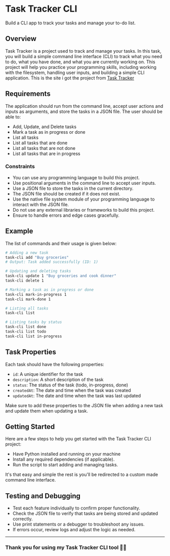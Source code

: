 # Task Tracker CLI

Build a CLI app to track your tasks and manage your to-do list.

## Overview

Task Tracker is a project used to track and manage your tasks. In this task, you will build a simple command line interface (CLI) to track what you need to do, what you have done, and what you are currently working on. This project will help you practice your programming skills, including working with the filesystem, handling user inputs, and building a simple CLI application.
This is the site i got the project from [Task Tracker](https://roadmap.sh/projects/task-tracker)

## Requirements

The application should run from the command line, accept user actions and inputs as arguments, and store the tasks in a JSON file. The user should be able to:

- Add, Update, and Delete tasks
- Mark a task as in progress or done
- List all tasks
- List all tasks that are done
- List all tasks that are not done
- List all tasks that are in progress

### Constraints

- You can use any programming language to build this project.
- Use positional arguments in the command line to accept user inputs.
- Use a JSON file to store the tasks in the current directory.
- The JSON file should be created if it does not exist.
- Use the native file system module of your programming language to interact with the JSON file.
- Do not use any external libraries or frameworks to build this project.
- Ensure to handle errors and edge cases gracefully.

## Example

The list of commands and their usage is given below:

```bash
# Adding a new task
task-cli add "Buy groceries"
# Output: Task added successfully (ID: 1)

# Updating and deleting tasks
task-cli update 1 "Buy groceries and cook dinner"
task-cli delete 1

# Marking a task as in progress or done
task-cli mark-in-progress 1
task-cli mark-done 1

# Listing all tasks
task-cli list

# Listing tasks by status
task-cli list done
task-cli list todo
task-cli list in-progress
```

## Task Properties

Each task should have the following properties:

- `id`: A unique identifier for the task
- `description`: A short description of the task
- `status`: The status of the task (todo, in-progress, done)
- `createdAt`: The date and time when the task was created
- `updatedAt`: The date and time when the task was last updated

Make sure to add these properties to the JSON file when adding a new task and update them when updating a task.

## Getting Started

Here are a few steps to help you get started with the Task Tracker CLI project:

- Have Python installed and running on your machine
- Install any required dependencies (if applicable).
- Run the script to start adding and managing tasks.

It's that easy and simple the rest is you'll be redirected to a custom made command line interface.

## Testing and Debugging

- Test each feature individually to confirm proper functionality.
- Check the JSON file to verify that tasks are being stored and updated correctly.
- Use print statements or a debugger to troubleshoot any issues.
- If errors occur, review logs and adjust the logic as needed.

----------------------------------------------------------------

### Thank you for using my Task Tracker CLI tool 🤗🤗
